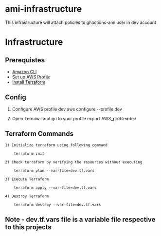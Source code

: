 # ami-infrastructure
This infrastructure will attach policies to ghactions-ami user in dev account

# Infrastructure

## Prerequistes 
- [Amazon CLI](https://docs.aws.amazon.com/cli/latest/userguide/cli-chap-install.html)
- [Set up AWS Profile](https://docs.aws.amazon.com/cli/latest/userguide/cli-configure-profiles.htm)
- [Install Terraform](https://learn.hashicorp.com/tutorials/terraform/install-cli)

## Config

1) Configure AWS profile dev
    aws configure --profile dev 

1) Open Terminal and go to your profile 
    export AWS_profile=dev


## Terraform Commands

    1) Initialize terraform using following command

        terraform init

    2) Check terraform by verifying the resources without executing

        terraform plan --var-file=dev.tf.vars 

    3) Execute Terraform

        terraform apply --var-file=dev.tf.vars 

    4) Destroy Terraform

        terraform destroy --var-file=dev.tf.vars 

## Note - dev.tf.vars file is a variable file respective to this projects
